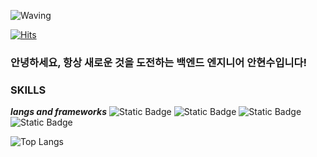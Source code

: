 ![Waving](https://capsule-render.vercel.app/api?type=waving&height=250&color=gradient&text=Hi%20I'm%20HyernSoo&fontAlign=66&fontAlignY=66&fontColor=blck)

[![Hits](https://hits.seeyoufarm.com/api/count/incr/badge.svg?url=https%3A%2F%2Fgithub.com%2FHyeonSOO%2Fhit-counter&count_bg=%2379C83D&title_bg=%23555555&icon=protocols-dot-io.svg&icon_color=%23E7E7E7&title=hits&edge_flat=false)](https://hits.seeyoufarm.com)

### 안녕하세요, 항상 새로운 것을 도전하는 백엔드 엔지니어 안현수입니다!

### SKILLS
***langs and frameworks***
![Static Badge](https://img.shields.io/badge/java-black?style=for-the-badge)
![Static Badge](https://img.shields.io/badge/spring-black?style=for-the-badge)
![Static Badge](https://img.shields.io/badge/javascript-black?style=for-the-badge)
![Static Badge](https://img.shields.io/badge/oracle-black?style=for-the-badge)

![Top Langs](https://github-readme-stats.vercel.app/api/top-langs/?username=HyeonSOO308&hide_progress=true)

